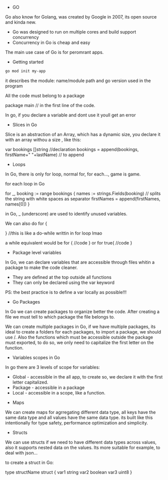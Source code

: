 - GO

Go also know for Golang, was created by Google in 2007, its open source and kinda new.

- Go was designed to run on multiple cores and build support concurrency
- Concurrency in Go is cheap and easy

The main use case of Go is for peromrant apps.

- Getting started

```bash
go mod init my-app
```

it describes the module: name/module path and go version used in the program

All the code must belong to a package

package main // in the first line of the code.

In go, if you declare a variable and dont use it youll get an error

- Slices in Go

Slice is an abstraction of an Array, which has a dynamic size, you declare it with an array withou a size , like this:

var bookings []string //declaration
bookings = append(bookings, firstName+" "+lastName) // to append

- Loops

In Go, there is only for loop, normal for, for each..., game is game.

for each loop in Go

for \_, booking := range bookings {
names := strings.Fields(booking) // splits the string with white spaces as separator
firstNames = append(firstNames, names[0])
}

in Go, \_ (underscore) are used to identify unused variables.

We can also do for <condition> {

} //this is like a do-while writtin in for loop lmao

a while equivalent would be for { //code } or for true{ //code }

- Package level variables

In Go, we can declare variables that are accessible through files whitin a package to make the code cleaner.

- They are defined at the top outside all functions
- They can only be declared using the var keyword

PS: the best practice is to define a var locally as possible!!!

- Go Packages

In Go we can create packages to organize better the code. After creating a file we must tell to which package the file belongs to.

We can create multiple packages in Go, if we have multiple packages, its ideal to create a folders for each packages, to import a package, we should use <app module name in go.mod>/<module name>. Also the functions which must be accessible outside the package must exported, to do so, we only need to capitalize the first letter on the function.

* Variables scopes in Go

In go there are 3 levels of scope for variables:

- Global - accessible in the all app, to create so, we declare it with the first letter capitalized.
- Package - accessible in a package
- Local - accessible in a scope, like a function.


* Maps

We can create maps for agrregating different data type, all keys have the same data type and all values have the same data type. its built like this intentionally for type safety, performance optimization and simplicity.

* Structs

We can use structs if we need to have different data types across values, also it supports nested data on the values. Its more suitable for example, to deal with json...

to create a struct in Go:

type structName struct  {
	var1 string 
	var2 boolean
	var3 uint8
}
